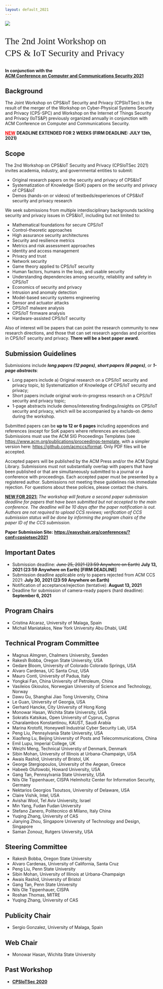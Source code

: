 ```yaml
---
layout: default_2021
---
```


<!-- <br /> -->

![](https://live.staticflickr.com/7271/6998373682_4afe7645cf_z.jpg)




<p style="font-family: Arvo, Monaco, serif;
  line-height:1.3;
	font-weight: normal;font-size: 30px;">The 2nd Joint Workshop on <br /> CPS & IoT Security and Privacy</p>



<h4 style="margin-top: 0;"> <strong> In conjunction with the <br />  
<a href="https://www.sigsac.org/ccs/CCS2021/" target="_blank"> <strong> ACM Conference on Computer and Communications Security 2021 </strong> </a> </strong> </h4>

## Background

The Joint Workshop on CPS&IoT Security and Privacy (CPSIoTSec) is the result of the merger of the Workshop on Cyber-Physical Systems Security and Privacy (CPS-SPC) and Workshop on the Internet of Things Security and Privacy (IoTS&P) previously organized annually in conjunction with ACM Conference on Computer and Communications Security.


<span style="color:red">**<u>NEW</u>**</span> **DEADLINE EXTENDED FOR 2 WEEKS (FIRM DEADLINE: JULY 13th, 2021)** 

<!-- ## Program -->





## Scope
The 2nd Workshop on CPS&IoT Security and Privacy (CPSIoTSec 2021) invites academia, industry,
and governmental entities to submit:

* Original research papers on the security and privacy of CPS&IoT
* Systematization of Knowledge (SoK) papers on the security and privacy of CPS&IoT
* Demos (hands-on or videos) of testbeds/experiences of CPS&IoT security and privacy research

We seek submissions from multiple interdisciplinary backgrounds tackling security and privacy issues in CPS&IoT, including but not limited to:
* Mathematical foundations for secure CPS/IoT
* Control-theoretic approaches
* High assurance security architectures
* Security and resilience metrics
* Metrics and risk assessment approaches
* Identity and access management
* Privacy and trust
* Network security
* Game theory applied to CPS/IoT security
* Human factors, humans in the loop, and usable security
* Understanding dependencies among security, reliability and safety in CPS/IoT
* Economics of security and privacy
* Intrusion and anomaly detection
* Model-based security systems engineering
* Sensor and actuator attacks
* CPS/IoT malware analysis
* CPS/IoT firmware analysis
* Hardware-assisted CPS/IoT security


Also of interest will be papers that can point the research community to new research directions,
and those that can set research agendas and priorities in CPS/IoT security and privacy.
**There will be a best paper award.**





## Submission Guidelines


Submissions include ***long papers (12 pages)***, ***short papers (6 pages)***, or ***1-page abstracts***:
* Long papers include a) Original research on a CPS/IoT security and privacy topic, b) Systematization
of Knowledge of CPS/IoT security and privacy;
* Short papers include original work-in-progress research on a CPS/IoT security and privacy
topic;
* 1-page abstracts include demos/interesting findings/insights on CPS/IoT security and privacy,
which will be accompanied by a hands-on demo during the workshop.

Submitted papers can be **up to 12 or 6 pages** including appendices and references (except
for SoK papers where references are excluded). Submissions must use the ACM SIG Proceedings
Templates (see <a href="https://www.acm.org/publications/proceedings-template" target="_blank">https://www.acm.org/publications/proceedings-template</a>, with a simpler version here:
<a href="https://github.com/acmccs/format" target="_blank">https://github.com/acmccs/format</a>.
Only PDF files will be accepted.

Accepted papers will be published by the ACM Press and/or the ACM Digital Library. Submissions must not
substantially overlap with papers that have been published or that are simultaneously submitted
to a journal or a conference with proceedings. Each accepted paper must be presented by a registered
author. Submissions not meeting these guidelines risk immediate rejection. For questions
about these policies, please contact the chairs.

**<u>NEW FOR 2021:</u>** *The workshop will feature a second paper submission deadline for papers that have been submitted but not accepted to the main conference. The deadline will be 10 days after the paper notification is out.
Authors are not required to upload CCS reviews; verification of CCS submission status will be done by informing the program chairs of the paper ID of the CCS submission.*


**Paper Submission Site:**
<a href="https://easychair.org/conferences/?conf=cpsiotsec2021" target="_blank"><strong>https://easychair.org/conferences/?conf=cpsiotsec2021</strong></a>


<!--
<p> <strong> Please submit your work at <a href="https://easychair.org/conferences/?conf=cpsiotsec2020"> <strong> https://easychair.org/conferences/?conf=cpsiotsec2020 </strong> </a> </strong> </p> -->

## Important Dates
- Submission deadline: <s>June 25, 2021 (23:59 Anywhere on Earth)</s> **July 13, 2021 (23:59 Anywhere on Earth) [FIRM DEADLINE]**
- Submission deadline applicable only to papers rejected from ACM CCS 2021: **July 30, 2021 (23:59 Anywhere on Earth)**
- Notification of acceptance/rejection (tentative): **August 13, 2021**
- Deadline for submission of camera-ready papers (hard deadline): **September 6, 2021**


## Program Chairs
* Cristina Alcaraz, University of Malaga, Spain
* Michail Maniatakos, New York University Abu Dhabi, UAE

## Technical Program Committee
* Magnus Almgren, Chalmers University, Sweden
* Rakesh Bobba, Oregon State University, USA
* Gedare Bloom, University of Colorado Colorado Springs, USA
* Alvaro Cardenas, UC Santa Cruz, USA
* Mauro Conti, University of Padua, Italy
* Yongkai Fan, China University of Petroleum, China
* Vasileios Gkioulos, Norwegian University of Science and Technology, Norway
* Dawu Gu, Shanghai Jiao Tong University, China
* Le Guan, University of Georgia, USA
* Gerhard Hancke, City University of Hong Kong
* Monowar Hasan, Wichita State University, USA
* Sokratis Katsikas, Open University of Cyprus, Cyprus
* Charalambos Konstantinou, KAUST, Saudi Arabia
* Marina Krotofil, Honeywell Industrial Cyber Security Lab, USA
* Peng Liu, Pennsylvania State University, USA
* Xiaofeng Lu, Beijing University of Posts and Telecommunications, China
* Emil Lupu, Imperial College, UK
* Weizhi Meng, Technical Universtiy of Denmark, Denmark
* Sibin Mohan, University of Illinois at Urbana-Champaign, USA
* Awais Rashid, University of Bristol, UK
* George Stergiopoulos, University of the Aegean, Greece
* Habeeb Olufowobi, Howard University, USA
* Gang Tan, Pennsylvania State University, USA
* Nils Ole Tippenhauer, CISPA Helmholtz Center for Information Security, Germany
* Nektarios Georgios Tsoutsos, University of Delaware, USA
* Claire Vishik, Intel, USA
* Avishai Wool, Tel Aviv University, Israel
* Min Yang, Fudan Fudan University
* Stefano Zanero, Politecnico di Milano, Italy China
* Yuqing Zhang, University of CAS
* Jianying Zhou, Singapore University of Technology and Design, Singapore
* Saman Zonouz, Rutgers University, USA






## Steering Committee
* Rakesh Bobba, Oregon State University
* Alvaro Cardenas, University of California, Santa Cruz
* Peng Liu, Penn State University
* Sibin Mohan, University of Illinois at Urbana-Champaign
* Awais Rashid, University of Bristol
* Gang Tan, Penn State University
* Nils Ole Tippenhauer, CISPA
* Roshan Thomas, MITRE
* Yuqing Zhang, University of CAS

## Publicity Chair
* Sergio Gonzalez, University of Malaga, Spain

## Web Chair
*   Monowar Hasan, Wichita State University

## Past Workshop

* <a href="/pastworkshops/2020/" target="_blank"> <strong> CPSIoTSec 2020 </strong> </a>
